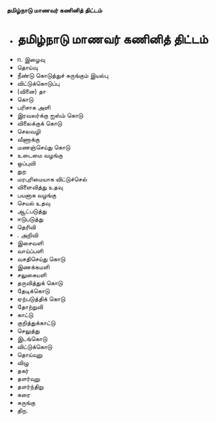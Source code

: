 **தமிழ்நாடு மாணவர் கணினித் திட்டம்**
- # தமிழ்நாடு மாணவர் கணினித் திட்டம்
- n. இழைவு
- தொய்வு
- நீண்டு கொடுத்துச் சுருங்கும் இயல்பு
- விட்டுக்கொடுப்பு
- (வினை) தா
- கொடு
- பரிசாக அளி
- இரவலர்க்கு ஐஸ்ம் கொடு
- விலைக்குக் கொடு
- செலவழி
- வீணாக்கு
- மணஞ்செய்து கொடு
- உடைமை வழங்கு
- ஒப்புவி
- துற
- மரபுரிமையாக விட்டுச்செல்
- விளைவித்து உதவு
- பயனாக வழங்கு
- செயல் உதவு
- ஆட்படுத்து
- ஈடுபடுத்து
- தெரிவி
- . அறிவி
- இசைவளி
- வாய்ப்பளி
- வசதிசெய்து கொடு
- இணக்கமளி
- சலுகையளி
- தருவித்துக் கொடு
- தேடிக்கொடு
- ஏற்படுத்திக் கொடு
- தோற்றுவி
- காட்டு
- குறித்துக்காட்டு
- செலுத்து
- இடங்கொடு
- விட்டுக்கொடு
- தொய்வுறு
- விழு
- தகர்
- தளர்வுறு
- தளர்ந்திறு
- கரை
- சுருங்கு
- திற.

